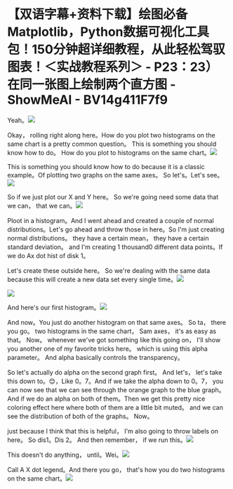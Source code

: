 # 【双语字幕+资料下载】绘图必备Matplotlib，Python数据可视化工具包！150分钟超详细教程，从此轻松驾驭图表！＜实战教程系列＞ - P23：23）在同一张图上绘制两个直方图 - ShowMeAI - BV14g411F7f9

Yeah。![](img/b18704c93c2971127f9f44ea97e70b2f_1.png)

Okay， rolling right along here。How do you plot two histograms on the same chart is a pretty common question。 This is something you should know how to do。 How do you plot to histograms on the same chart。![](img/b18704c93c2971127f9f44ea97e70b2f_3.png)

This is something you should know how to do because it is a classic example。Of plotting two graphs on the same axes。 So let's。Let's see。![](img/b18704c93c2971127f9f44ea97e70b2f_5.png)

So if we just plot our X and Y here。 So we're going need some data that we can， that we can。![](img/b18704c93c2971127f9f44ea97e70b2f_7.png)

Ploot in a histogram。And I went ahead and created a couple of normal distributions。Let's go ahead and throw those in here。So I'm just creating normal distributions。 they have a certain mean， they have a certain standard deviation。 and I'm creating 1 thousand0 different data points。If we do Ax dot hist of disk 1。

Let's create these outside here。 So we're dealing with the same data because this will create a new data set every single time。![](img/b18704c93c2971127f9f44ea97e70b2f_9.png)

![](img/b18704c93c2971127f9f44ea97e70b2f_10.png)

And here's our first histogram。![](img/b18704c93c2971127f9f44ea97e70b2f_12.png)

And now。You just do another histogram on that same axes。 So ta， there you go。 two histograms in the same chart， Sam axes， it's as easy as that。 Now。 whenever we've got something like this going on， I'll show you another one of my favorite tricks here。 which is using this alpha parameter。 And alpha basically controls the transparency。

 So let's actually do alpha on the second graph first。 And let's， let's take this down to。😊，Like 0。7。And if we take the alpha down to 0。7， you can now see that we can see through the orange graph to the blue graph。 And if we do an alpha on both of them。Then we get this pretty nice coloring effect here where both of them are a little bit muted。 and we can see the distribution of both of the graphs。 Now。

 just because I think that this is helpful， I'm also going to throw labels on here。 So dis1。Dis 2。 And then remember， if we run this。![](img/b18704c93c2971127f9f44ea97e70b2f_14.png)

This doesn't do anything， until。Wei。![](img/b18704c93c2971127f9f44ea97e70b2f_16.png)

Call A X dot legend。And there you go， that's how you do two histograms on the same chart。![](img/b18704c93c2971127f9f44ea97e70b2f_18.png)